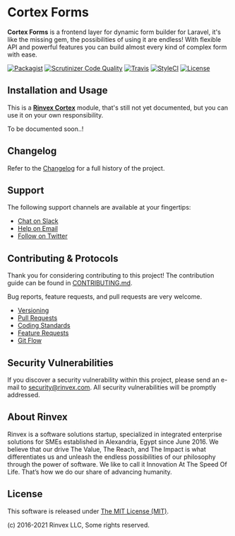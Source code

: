 # Cortex Forms

**Cortex Forms** is a frontend layer for dynamic form builder for Laravel, it's like the missing gem, the possibilities of using it are endless! With flexible API and powerful features you can build almost every kind of complex form with ease.

[![Packagist](https://img.shields.io/packagist/v/cortex/forms.svg?label=Packagist&style=flat-square)](https://packagist.org/packages/cortex/forms)
[![Scrutinizer Code Quality](https://img.shields.io/scrutinizer/g/rinvex/cortex-forms.svg?label=Scrutinizer&style=flat-square)](https://scrutinizer-ci.com/g/rinvex/cortex-forms/)
[![Travis](https://img.shields.io/travis/rinvex/cortex-forms.svg?label=TravisCI&style=flat-square)](https://travis-ci.org/rinvex/cortex-forms)
[![StyleCI](https://styleci.io/repos/100120130/shield)](https://styleci.io/repos/100120130)
[![License](https://img.shields.io/packagist/l/cortex/forms.svg?label=License&style=flat-square)](https://github.com/rinvex/cortex-forms/blob/develop/LICENSE)


## Installation and Usage

This is a **[Rinvex Cortex](https://github.com/rinvex/cortex)** module, that's still not yet documented, but you can use it on your own responsibility.

To be documented soon..!


## Changelog

Refer to the [Changelog](CHANGELOG.md) for a full history of the project.


## Support

The following support channels are available at your fingertips:

- [Chat on Slack](https://bit.ly/rinvex-slack)
- [Help on Email](mailto:help@rinvex.com)
- [Follow on Twitter](https://twitter.com/rinvex)


## Contributing & Protocols

Thank you for considering contributing to this project! The contribution guide can be found in [CONTRIBUTING.md](CONTRIBUTING.md).

Bug reports, feature requests, and pull requests are very welcome.

- [Versioning](CONTRIBUTING.md#versioning)
- [Pull Requests](CONTRIBUTING.md#pull-requests)
- [Coding Standards](CONTRIBUTING.md#coding-standards)
- [Feature Requests](CONTRIBUTING.md#feature-requests)
- [Git Flow](CONTRIBUTING.md#git-flow)


## Security Vulnerabilities

If you discover a security vulnerability within this project, please send an e-mail to [security@rinvex.com](security@rinvex.com). All security vulnerabilities will be promptly addressed.


## About Rinvex

Rinvex is a software solutions startup, specialized in integrated enterprise solutions for SMEs established in Alexandria, Egypt since June 2016. We believe that our drive The Value, The Reach, and The Impact is what differentiates us and unleash the endless possibilities of our philosophy through the power of software. We like to call it Innovation At The Speed Of Life. That’s how we do our share of advancing humanity.


## License

This software is released under [The MIT License (MIT)](LICENSE).

(c) 2016-2021 Rinvex LLC, Some rights reserved.
